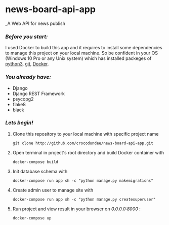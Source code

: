 # news-board-api-app
_A Web API for news publish
### _Before you start:_
I used Docker to build this app and it requires to install some dependencies to manage this project on your local machine. So be confident in your OS (Windows 10 Pro or any Unix system) which has installed packeges of [python3](https://www.python.org/downloads/), [git](https://www.atlassian.com/git/tutorials/install-git), [Docker](https://docs.docker.com/get-docker/).
### _You already have:_
* Django
* Django REST Framework
* psycopg2
* flake8
* black
### _Lets begin!_
1. Clone this repository to your local machine with specific project name
      ```
      git clone http://github.com/crocodundee/news-board-api-app.git
      ```
2. Open terminal in project's root directory and build Docker container with
    ```
    docker-compose build
    ```
3. Init database schema with
    ```
    docker-compose run app sh -c "python manage.py makemigrations"
    ```
4. Create admin user to manage site with
    ```
    docker-compose run app sh -c "python manage.py createsuperuser"
    ```
5. Run project and view result in your browser on _0.0.0.0:8000_ :
    ```
    docker-compose up
    ```
